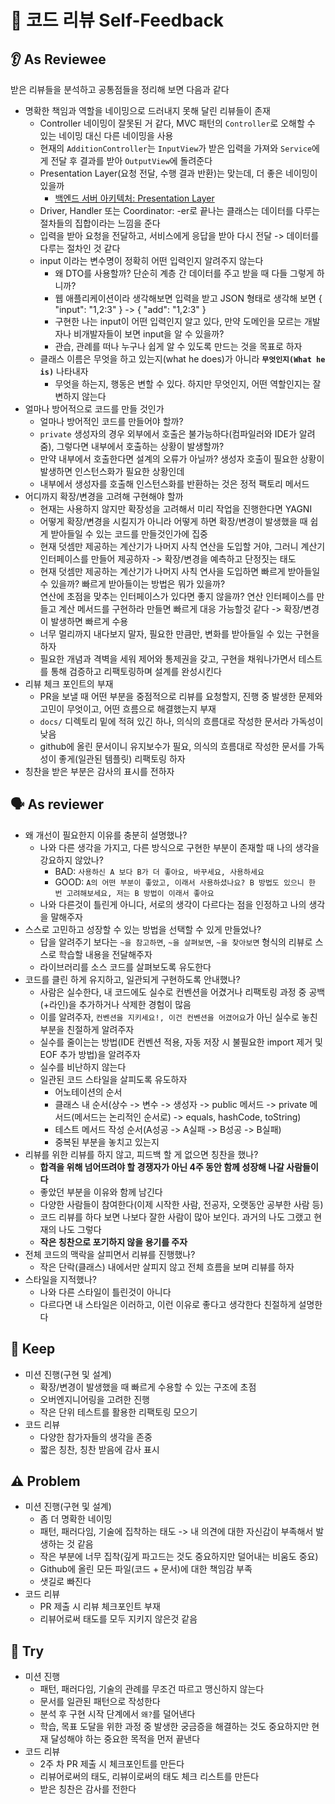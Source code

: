 # 🔄 코드 리뷰 Self-Feedback

## 👂 As Reviewee
받은 리뷰들을 분석하고 공통점들을 정리해 보면 다음과 같다
- 명확한 책임과 역할을 네이밍으로 드러내지 못해 달린 리뷰들이 존재
  - Controller 네이밍이 잘못된 거 같다, MVC 패턴의 `Controller`로 오해할 수 있는 네이밍 대신 다른 네이밍을 사용
  - 현재의 `AdditionController`는 `InputView`가 받은 입력을 가져와 `Service`에게 전달 후 결과를 받아 `OutputView`에 돌려준다
  - Presentation Layer(요청 전달, 수행 결과 반환)는 맞는데, 더 좋은 네이밍이 있을까
      - [백엔드 서버 아키텍처: Presentation Layer](https://tech.junhabaek.net/%EB%B0%B1%EC%97%94%EB%93%9C-%EC%84%9C%EB%B2%84-%EC%95%84%ED%82%A4%ED%85%8D%EC%B2%98-presentation-layer-1-%EC%9A%94%EC%B2%AD-%EB%B0%A9%EC%8B%9D%EC%97%90-%EB%94%B0%EB%A5%B8-variation-353fe464bdb4)
  - Driver, Handler 또는 Coordinator: -er로 끝나는 클래스는 데이터를 다루는 절차들의 집합이라는 느낌을 준다
  - 입력을 받아 요청을 전달하고, 서비스에게 응답을 받아 다시 전달 -> 데이터를 다루는 절차인 것 같다 
  - input 이라는 변수명이 정확히 어떤 입력인지 알려주지 않는다
      - 왜 DTO를 사용할까? 단순히 계층 간 데이터를 주고 받을 때 다들 그렇게 하니까?
    - 웹 애플리케이션이라 생각해보면 입력을 받고 JSON 형태로 생각해 보면 { "input": "1,2:3" } -> { "add": "1,2:3" }
    - 구현한 나는 input이 어떤 입력인지 알고 있다, 만약 도메인을 모르는 개발자나 비개발자들이 보면 input을 알 수 있을까?
    - 관습, 관례를 떠나 누구나 쉽게 알 수 있도록 만드는 것을 목표로 하자
  - 클래스 이름은 무엇을 하고 있는지(what he does)가 아니라 **`무엇인지(What he is)`** 나타내자
    - 무엇을 하는지, 행동은 변할 수 있다. 하지만 무엇인지, 어떤 역할인지는 잘 변하지 않는다
- 얼마나 방어적으로 코드를 만들 것인가
  - 얼마나 방어적인 코드를 만들어야 할까?
  - `private` 생성자의 경우 외부에서 호출은 불가능하다(컴파일러와 IDE가 알려줌), 그렇다면 내부에서 호출하는 상황이 발생할까?
  - 만약 내부에서 호출한다면 설계의 오류가 아닐까? 생성자 호출이 필요한 상황이 발생하면 인스턴스화가 필요한 상황인데
  - 내부에서 생성자를 호출해 인스턴스화를 반환하는 것은 정적 팩토리 메서드 
- 어디까지 확장/변경을 고려해 구현해야 할까
  - 현재는 사용하지 않지만 확장성을 고려해서 미리 작업을 진행한다면 YAGNI
  - 어떻게 확장/변경을 시킬지가 아니라 어떻게 하면 확장/변경이 발생했을 때 쉽게 받아들일 수 있는 코드를 만들것인가에 집중
  - 현재 덧셈만 제공하는 계산기가 나머지 사칙 연산을 도입할 거야, 그러니 계산기 인터페이스를 만들어 제공하자 -> 확장/변경을 예측하고 단정짓는 태도
  - 현재 덧셈만 제공하는 계산기가 나머지 사칙 연사을 도입하면 빠르게 받아들일 수 있을까? 빠르게 받아들이는 방법은 뭐가 있을까?   
    연산에 초점을 맞추는 인터페이스가 있다면 좋지 않을까? 연산 인터페이스를 만들고 계산 메서드를 구현하라 만들면 빠르게 대응 가능할것 같다 -> 확장/변경이 발생하면 빠르게 수용
  - 너무 멀리까지 내다보지 말자, 필요한 만큼만, 변화를 받아들일 수 있는 구현을 하자
  - 필요한 개념과 격벽을 세워 제어와 통제권을 갖고, 구현을 채워나가면서 테스트를 통해 검증하고 리팩토링하며 설계를 완성시킨다
- 리뷰 체크 포인트의 부재
  - PR을 보낼 때 어떤 부분을 중점적으로 리뷰를 요청할지, 진행 중 발생한 문제와 고민이 무엇이고, 어떤 흐름으로 해결했는지 부재
  - `docs/` 디렉토리 밑에 적혀 있긴 하나, 의식의 흐름대로 작성한 문서라 가독성이 낮음
  - github에 올린 문서이니 유지보수가 필요, 의식의 흐름대로 작성한 문서를 가독성이 좋게(일관된 템플릿) 리팩토링 하자
- 칭찬을 받은 부분은 감사의 표시를 전하자

## 🗣 As reviewer
- 왜 개선이 필요한지 이유를 충분히 설명했나?
  - 나와 다른 생각을 가지고, 다른 방식으로 구현한 부분이 존재할 때 나의 생각을 강요하지 않았나?
    - BAD: `사용하신 A 보다 B가 더 좋아요, 바꾸세요, 사용하세요`
    - GOOD: `A의 어떤 부분이 좋았고, 이래서 사용하셨나요? B 방법도 있으니 한 번 고려해보세요, 저는 B 방법이 이래서 좋아요`
  - 나와 다른것이 틀린게 아니다, 서로의 생각이 다르다는 점을 인정하고 나의 생각을 말해주자
- 스스로 고민하고 성장할 수 있는 방법을 선택할 수 있게 만들었나?
  - 답을 알려주기 보다는 `~을 참고하면`, `~을 살펴보면`, `~을 찾아보면` 형식의 리뷰로 스스로 학습할 내용을 전달해주자
  - 라이브러리를 소스 코드를 살펴보도록 유도한다 
- 코드를 클린 하게 유지하고, 일관되게 구현하도록 안내했나?
  - 사람은 실수한다, 내 코드에도 실수로 컨벤션을 어겼거나 리팩토링 과정 중 공백(+라인)을 추가하거나 삭제한 경험이 많음
  - 이를 알려주자, `컨벤션을 지키세요!, 이건 컨벤션을 어겼어요`가 아닌 실수로 놓친 부분을 친절하게 알려주자
  - 실수를 줄이는는 방법(IDE 컨벤션 적용, 자동 저장 시 불필요한 import 제거 및 EOF 추가 방법)을 알려주자
  - 실수를 비난하지 않는다
  - 일관된 코드 스타일을 살피도록 유도하자
    - 어노테이션의 순서
    - 클래스 내 순서(상수 -> 변수 -> 생성자 -> public 메서드 -> private 메서드(메서드는 논리적인 순서로) -> equals, hashCode, toString)
    - 테스트 메서드 작성 순서(A성공 -> A실패 -> B성공 -> B실패)
    - 중복된 부분을 놓치고 있는지
- 리뷰를 위한 리뷰를 하지 않고, 피드백 할 게 없으면 칭찬을 했나?
  - **합격을 위해 넘어뜨려야 할 경쟁자가 아닌 4주 동안 함께 성장해 나갈 사람들이다**
  - 좋았던 부분을 이유와 함께 남긴다
  - 다양한 사람들이 참여한다(이제 시작한 사람, 전공자, 오랫동안 공부한 사람 등)
  - 코드 리뷰를 하다 보면 나보다 잘한 사람이 많아 보인다. 과거의 나도 그랬고 현재의 나도 그렇다
  - **작은 칭찬으로 포기하지 않을 용기를 주자**
- 전체 코드의 맥락을 살피면서 리뷰를 진행했나?
  - 작은 단락(클래스) 내에서만 살피지 않고 전체 흐름을 보며 리뷰를 하자
- 스타일을 지적했나?
  - 나와 다른 스타일이 틀린것이 아니다
  - 다르다면 내 스타일은 이러하고, 이런 이유로 좋다고 생각한다 친절하게 설명한다

## 🏃 Keep
- 미션 진행(구현 및 설계)
  - 확장/변경이 발생했을 때 빠르게 수용할 수 있는 구조에 초점
  - 오버엔지니어링을 고려한 진행
  - 작은 단위 테스트를 활용한 리팩토링 모으기
- 코드 리뷰
  - 다양한 참가자들의 생각을 존중
  - 짧은 칭찬, 칭찬 받음에 감사 표시

## ⚠️ Problem
- 미션 진행(구현 및 설계)
  - 좀 더 명확한 네이밍
  - 패턴, 패러다임, 기술에 집착하는 태도 -> 내 의견에 대한 자신감이 부족해서 발생하는 것 같음
  - 작은 부분에 너무 집착(깊게 파고드는 것도 중요하지만 덜어내는 비움도 중요)
  - Github에 올린 모든 파일(코드 + 문서)에 대한 책임감 부족
  - 샛길로 빠진다
- 코드 리뷰
  - PR 제출 시 리뷰 체크포인트 부재
  - 리뷰어로써 태도를 모두 지키지 않은것 같음

## 🔨 Try
- 미션 진행
  - 패턴, 패러다임, 기술의 관례를 무조건 따르고 맹신하지 않는다
  - 문서를 일관된 패턴으로 작성한다
  - 분석 후 구현 시작 단계에서 `왜?`를 덜어낸다
  - 학습, 목표 도달을 위한 과정 중 발생한 궁금증을 해결하는 것도 중요하지만 현재 달성해야 하는 중요한 목적을 먼저 끝낸다
- 코드 리뷰
  - 2주 차 PR 제출 시 체크포인트를 만든다
  - 리뷰어로써의 태도, 리뷰이로써의 태도 체크 리스트를 만든다
  - 받은 칭찬은 감사를 전한다
